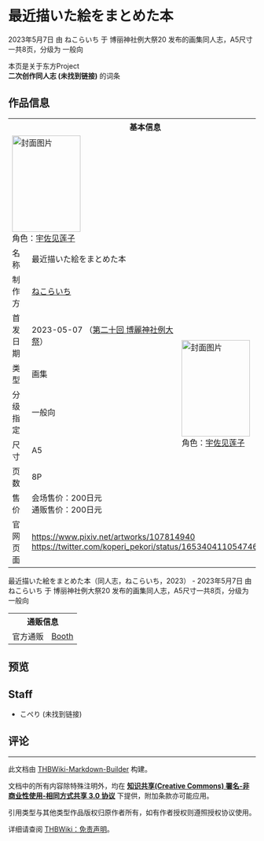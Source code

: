 # 最近描いた絵をまとめた本

<!-- source html: G:\repos\THBWiki-Markdown-Builder\THBWikiMarkdown\Temp\main\8\82\ns0%3A%E6%9C%80%E8%BF%91%E6%8F%8F%E3%81%84%E3%81%9F%E7%B5%B5%E3%82%92%E3%81%BE%E3%81%A8%E3%82%81%E3%81%9F%E6%9C%AC.html -->

2023年5月7日 由 ねこらいち 于 博丽神社例大祭20 发布的画集同人志，A5尺寸一共8页，分级为 一般向

本页是关于东方Project  
 **二次创作同人志 (未找到链接)** 的词条

## 作品信息

<table><tbody><tr><th colspan="3">基本信息</th></tr><tr><td class="cover-artwork-mobile" colspan="2"><a href="./文件-最近描いた絵をまとめた本封面.jpg.md" class="image" title="封面图片"><img alt="封面图片" src="https://upload.thwiki.cc/thumb/d/d7/%E6%9C%80%E8%BF%91%E6%8F%8F%E3%81%84%E3%81%9F%E7%B5%B5%E3%82%92%E3%81%BE%E3%81%A8%E3%82%81%E3%81%9F%E6%9C%AC%E5%B0%81%E9%9D%A2.jpg/139px-%E6%9C%80%E8%BF%91%E6%8F%8F%E3%81%84%E3%81%9F%E7%B5%B5%E3%82%92%E3%81%BE%E3%81%A8%E3%82%81%E3%81%9F%E6%9C%AC%E5%B0%81%E9%9D%A2.jpg" decoding="async" loading="lazy" width="139" height="196" srcset="https://upload.thwiki.cc/thumb/d/d7/%E6%9C%80%E8%BF%91%E6%8F%8F%E3%81%84%E3%81%9F%E7%B5%B5%E3%82%92%E3%81%BE%E3%81%A8%E3%82%81%E3%81%9F%E6%9C%AC%E5%B0%81%E9%9D%A2.jpg/209px-%E6%9C%80%E8%BF%91%E6%8F%8F%E3%81%84%E3%81%9F%E7%B5%B5%E3%82%92%E3%81%BE%E3%81%A8%E3%82%81%E3%81%9F%E6%9C%AC%E5%B0%81%E9%9D%A2.jpg 1.5x, https://upload.thwiki.cc/thumb/d/d7/%E6%9C%80%E8%BF%91%E6%8F%8F%E3%81%84%E3%81%9F%E7%B5%B5%E3%82%92%E3%81%BE%E3%81%A8%E3%82%81%E3%81%9F%E6%9C%AC%E5%B0%81%E9%9D%A2.jpg/278px-%E6%9C%80%E8%BF%91%E6%8F%8F%E3%81%84%E3%81%9F%E7%B5%B5%E3%82%92%E3%81%BE%E3%81%A8%E3%82%81%E3%81%9F%E6%9C%AC%E5%B0%81%E9%9D%A2.jpg 2x" data-file-width="727" data-file-height="1024"></a><div class="cover-char">角色：<a href="./宇佐见莲子.md" title="宇佐见莲子">宇佐见莲子</a></div></td>
</tr><tr><td class="label">名称</td><td colspan="2"> 最近描いた絵をまとめた本 </td></tr><tr><td class="label">制作方</td><td><a href="./ねこらいち.md" title="ねこらいち">ねこらいち</a></td><td class="cover-artwork" rowspan="7" style="min-width:196px;"><a href="./文件-最近描いた絵をまとめた本封面.jpg.md" class="image" title="封面图片"><img alt="封面图片" src="https://upload.thwiki.cc/thumb/d/d7/%E6%9C%80%E8%BF%91%E6%8F%8F%E3%81%84%E3%81%9F%E7%B5%B5%E3%82%92%E3%81%BE%E3%81%A8%E3%82%81%E3%81%9F%E6%9C%AC%E5%B0%81%E9%9D%A2.jpg/139px-%E6%9C%80%E8%BF%91%E6%8F%8F%E3%81%84%E3%81%9F%E7%B5%B5%E3%82%92%E3%81%BE%E3%81%A8%E3%82%81%E3%81%9F%E6%9C%AC%E5%B0%81%E9%9D%A2.jpg" decoding="async" loading="lazy" width="139" height="196" srcset="https://upload.thwiki.cc/thumb/d/d7/%E6%9C%80%E8%BF%91%E6%8F%8F%E3%81%84%E3%81%9F%E7%B5%B5%E3%82%92%E3%81%BE%E3%81%A8%E3%82%81%E3%81%9F%E6%9C%AC%E5%B0%81%E9%9D%A2.jpg/209px-%E6%9C%80%E8%BF%91%E6%8F%8F%E3%81%84%E3%81%9F%E7%B5%B5%E3%82%92%E3%81%BE%E3%81%A8%E3%82%81%E3%81%9F%E6%9C%AC%E5%B0%81%E9%9D%A2.jpg 1.5x, https://upload.thwiki.cc/thumb/d/d7/%E6%9C%80%E8%BF%91%E6%8F%8F%E3%81%84%E3%81%9F%E7%B5%B5%E3%82%92%E3%81%BE%E3%81%A8%E3%82%81%E3%81%9F%E6%9C%AC%E5%B0%81%E9%9D%A2.jpg/278px-%E6%9C%80%E8%BF%91%E6%8F%8F%E3%81%84%E3%81%9F%E7%B5%B5%E3%82%92%E3%81%BE%E3%81%A8%E3%82%81%E3%81%9F%E6%9C%AC%E5%B0%81%E9%9D%A2.jpg 2x" data-file-width="727" data-file-height="1024"></a><div class="cover-char">角色：<a href="./宇佐见莲子.md" title="宇佐见莲子">宇佐见莲子</a></div></td>
</tr><tr><td class="label">首发日期</td><td>2023-05-07&#160;（<a href="/展会作品列表?e=%E5%8D%9A%E4%B8%BD%E7%A5%9E%E7%A4%BE%E4%BE%8B%E5%A4%A7%E7%A5%AD%2320">第二十回 博麗神社例大祭</a>）</td></tr><tr><td class="label">类型</td><td>画集</td></tr><tr><td class="label">分级指定</td><td>一般向</td></tr><tr><td class="label">尺寸</td><td>A5</td></tr><tr><td class="label">页数</td><td>8P</td></tr><tr><td class="label">售价</td><td>会场售价：200日元<br>通贩售价：200日元</td></tr>
<tr><td class="label">官网页面</td><td colspan="2"><a rel="nofollow" class="external free" href="https://www.pixiv.net/artworks/107814940">https://www.pixiv.net/artworks/107814940</a><br><a rel="nofollow" class="external free" href="https://twitter.com/koperi_pekori/status/1653404110547460096">https://twitter.com/koperi_pekori/status/1653404110547460096</a></td></tr></tbody></table>

最近描いた絵をまとめた本（同人志，ねこらいち，2023） - 2023年5月7日 由 ねこらいち 于 博丽神社例大祭20 发布的画集同人志，A5尺寸一共8页，分级为 一般向

<table><tbody><tr><th colspan="3">通贩信息</th></tr><tr><td class="label">官方通贩</td><td colspan="2"><a rel="nofollow" class="external text" href="https://nekolychee.booth.pm/items/4749495">Booth</a></td></tr></tbody></table>



## 预览

## Staff
- こぺり (未找到链接)


## 评论




---

此文档由 [THBWiki-Markdown-Builder](https://github.com/Delsin-Yu/THBWiki-Markdown-Builder) 构建。

文档中的所有内容除特殊注明外，均在 [**知识共享(Creative Commons) 署名-非商业性使用-相同方式共享 3.0 协议**](https://creativecommons.org/licenses/by-sa/3.0/deed.zh-hans) 下提供，附加条款亦可能应用。

引用类型与其他类型作品版权归原作者所有，如有作者授权则遵照授权协议使用。

详细请查阅 [THBWiki：免责声明](https://thbwiki.cc/THBWiki:%E5%85%8D%E8%B4%A3%E5%A3%B0%E6%98%8E)。

